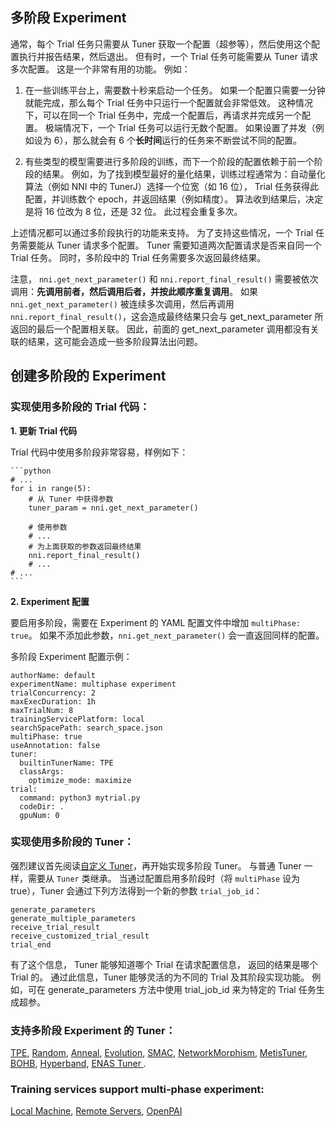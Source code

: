 ## 多阶段 Experiment

通常，每个 Trial 任务只需要从 Tuner 获取一个配置（超参等），然后使用这个配置执行并报告结果，然后退出。 但有时，一个 Trial 任务可能需要从 Tuner 请求多次配置。 这是一个非常有用的功能。 例如：

1. 在一些训练平台上，需要数十秒来启动一个任务。 如果一个配置只需要一分钟就能完成，那么每个 Trial 任务中只运行一个配置就会非常低效。 这种情况下，可以在同一个 Trial 任务中，完成一个配置后，再请求并完成另一个配置。 极端情况下，一个 Trial 任务可以运行无数个配置。 如果设置了并发（例如设为 6），那么就会有 6 个**长时间**运行的任务来不断尝试不同的配置。

2. 有些类型的模型需要进行多阶段的训练，而下一个阶段的配置依赖于前一个阶段的结果。 例如，为了找到模型最好的量化结果，训练过程通常为：自动量化算法（例如 NNI 中的 TunerJ）选择一个位宽（如 16 位）， Trial 任务获得此配置，并训练数个 epoch，并返回结果（例如精度）。 算法收到结果后，决定是将 16 位改为 8 位，还是 32 位。 此过程会重复多次。

上述情况都可以通过多阶段执行的功能来支持。 为了支持这些情况，一个 Trial 任务需要能从 Tuner 请求多个配置。 Tuner 需要知道两次配置请求是否来自同一个 Trial 任务。 同时，多阶段中的 Trial 任务需要多次返回最终结果。

注意， `nni.get_next_parameter()` 和 `nni.report_final_result()` 需要被依次调用：**先调用前者，然后调用后者，并按此顺序重复调用**。 如果 `nni.get_next_parameter()` 被连续多次调用，然后再调用 `nni.report_final_result()`，这会造成最终结果只会与 get_next_parameter 所返回的最后一个配置相关联。 因此，前面的 get_next_parameter 调用都没有关联的结果，这可能会造成一些多阶段算法出问题。

## 创建多阶段的 Experiment

### 实现使用多阶段的 Trial 代码：

**1. 更新 Trial 代码**

Trial 代码中使用多阶段非常容易，样例如下：

    ```python
    # ...
    for i in range(5):
        # 从 Tuner 中获得参数
        tuner_param = nni.get_next_parameter()
    
        # 使用参数
        # ...
        # 为上面获取的参数返回最终结果
        nni.report_final_result()
        # ...
    # ...
    ```
    

**2. Experiment 配置**

要启用多阶段，需要在 Experiment 的 YAML 配置文件中增加 `multiPhase: true`。 如果不添加此参数，`nni.get_next_parameter()` 会一直返回同样的配置。

多阶段 Experiment 配置示例：

    authorName: default
    experimentName: multiphase experiment
    trialConcurrency: 2
    maxExecDuration: 1h
    maxTrialNum: 8
    trainingServicePlatform: local
    searchSpacePath: search_space.json
    multiPhase: true
    useAnnotation: false
    tuner:
      builtinTunerName: TPE
      classArgs:
        optimize_mode: maximize
    trial:
      command: python3 mytrial.py
      codeDir: .
      gpuNum: 0
    

### 实现使用多阶段的 Tuner：

强烈建议首先阅读[自定义 Tuner](https://nni.readthedocs.io/en/latest/Customize_Tuner.html)，再开始实现多阶段 Tuner。 与普通 Tuner 一样，需要从 `Tuner` 类继承。 当通过配置启用多阶段时（将 `multiPhase` 设为 true），Tuner 会通过下列方法得到一个新的参数 `trial_job_id`：

    generate_parameters
    generate_multiple_parameters
    receive_trial_result
    receive_customized_trial_result
    trial_end
    

有了这个信息， Tuner 能够知道哪个 Trial 在请求配置信息， 返回的结果是哪个 Trial 的。 通过此信息，Tuner 能够灵活的为不同的 Trial 及其阶段实现功能。 例如，可在 generate_parameters 方法中使用 trial_job_id 来为特定的 Trial 任务生成超参。

### 支持多阶段 Experiment 的 Tuner：

[TPE](../Tuner/HyperoptTuner.md), [Random](../Tuner/HyperoptTuner.md), [Anneal](../Tuner/HyperoptTuner.md), [Evolution](../Tuner/EvolutionTuner.md), [SMAC](../Tuner/SmacTuner.md), [NetworkMorphism](../Tuner/NetworkmorphismTuner.md), [MetisTuner](../Tuner/MetisTuner.md), [BOHB](../Tuner/BohbAdvisor.md), [Hyperband](../Tuner/HyperbandAdvisor.md), [ENAS Tuner ](https://github.com/countif/enas_nni/blob/master/nni/examples/tuners/enas/nni_controller_ptb.py).

### Training services support multi-phase experiment:

[Local Machine](../TrainingService/LocalMode.md), [Remote Servers](../TrainingService/RemoteMachineMode.md), [OpenPAI](../TrainingService/PaiMode.md)
